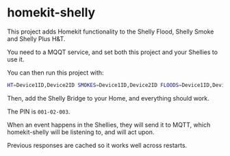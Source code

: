 # homekit-shelly

This project adds Homekit functionality to the Shelly Flood, Shelly Smoke and
Shelly Plus H&T.

You need to a MQQT service, and set both this project and your Shellies
to use it.

You can then run this project with:

```bash
HT=Device1ID,Device2ID SMOKES=Device1ID,Device2ID FLOODS=Device1ID,Device2ID,etc homekit-shelly
```

Then, add the Shelly Bridge to your Home, and everything should work.

The PIN is `001-02-003`.

When an event happens in the Shellies, they will send it to MQTT, which
homekit-shelly will be listening to, and will act upon.

Previous responses are cached so it works well across restarts.
